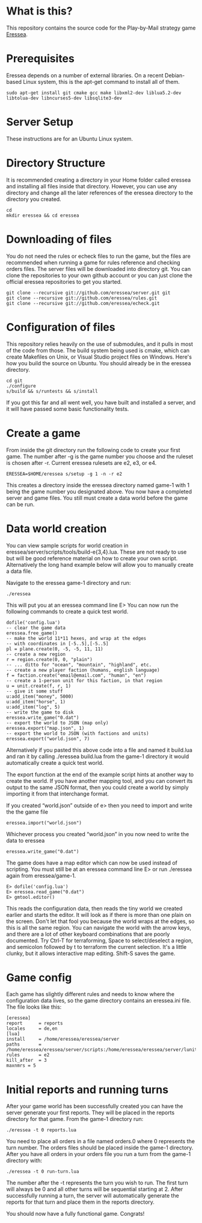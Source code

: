 # What is this?

This repository contains the source code for the Play-by-Mail strategy game [Eressea](http://www.eressea.de/).

# Prerequisites

Eressea depends on a number of external libraries. On a recent Debian-based Linux system, this is the apt-get command to install all of them.

    sudo apt-get install git cmake gcc make libxml2-dev liblua5.2-dev libtolua-dev libncurses5-dev libsqlite3-dev

# Server Setup

These instructions are for an Ubuntu Linux system.

# Directory Structure

It is recommended creating a directory in your Home folder called eressea and installing all files inside that directory. However, you can use any directory and change all the later references of the eressea directory to the directory you created.

	cd
	mkdir eressea && cd eressea

# Downloading of files

You do not need the rules or echeck files to run the game, but the files are recommended when running a game for rules reference and checking orders files. The server files will be downloaded into directory git. You can clone the repositories to your own github account or you can just clone the official eressea repositories to get you started.

	git clone --recursive git://github.com/eressea/server.git git
	git clone --recursive git://github.com/eressea/rules.git
	git clone --recursive git://github.com/eressea/echeck.git

# Configuration of files

This repository relies heavily on the use of submodules, and it pulls in most of the code from those. The build system being used is cmake, which can create Makefiles on Unix, or Visual Studio project files on Windows. Here's how you build the source on Ubuntu. You should already be in the eressea directory.

    cd git
    ./configure
    s/build && s/runtests && s/install

If you got this far and all went well, you have built and installed a server, and it will have passed some basic functionality tests.

# Create a game

From inside the git directory run the following code to create your first game. The number after -g is the game number you choose and the ruleset is chosen after -r. Current eressea rulesets are e2, e3, or e4.

	ERESSEA=$HOME/eressea s/setup -g 1 -n -r e2
	
This creates a directory inside the eressea directory named game-1 with 1 being the game number you designated above. You now have a completed server and game files. You still must create a data world before the game can be run.

# Data world creation

You can view sample scripts for world creation in eressea/server/scripts/tools/build-e{3,4}.lua. These are not ready to use but will be good reference material on how to create your own script. Alternatively the long hand example below will allow you to manually create a data file.
	
Navigate to the eressea game-1 directory and run:

	./eressea
			
This will put you at an eressea command line E>
You can now run the following commands to create a quick test world.

	dofile('config.lua')
	-- clear the game data
	eressea.free_game()
	-- make the world 11*11 hexes, and wrap at the edges
    -- with coordinates in [-5..5],[-5..5]
	pl = plane.create(0, -5, -5, 11, 11)
	-- create a new region
	r = region.create(0, 0, "plain")
	-- ... ditto for "ocean", "mountain", "highland", etc.
	-- create a new player faction (humans, english language)
	f = faction.create("email@email.com", "human", "en")
	-- create a 1-person unit for this faction, in that region
	u = unit.create(f, r, 1)
	-- give it some stuff
	u:add_item("money", 5000)
	u:add_item("horse", 1)
	u:add_item("log", 5)
	-- write the game to disk
	eressea.write_game("0.dat")
	-- export the world to JSON (map only)
	eressea.export("map.json", 1)
	-- export the world to JSON (with factions and units)
	eressea.export("world.json", 7)
	
Alternatively if you pasted this above code into a file and named it build.lua and ran it by calling ./eressea build.lua from the game-1 directory it would automatically create a quick test world.

The export function at the end of the example script hints at another way to create the world. If you have another mapping tool, and you can convert its output to the same JSON format, then you could create a world by simply importing it from that interchange format.

If you created “world.json” outside of e> then you need to import and write the the game file

    eressea.import("world.json")
	
Whichever process you created “world.json” in you now need to write the data to eressea

    eressea.write_game("0.dat")

The game does have a map editor which can now be used instead of scripting. You must still be at an eressea command line E> or run ./eressea again from eressea/game-1.

	E> dofile('config.lua')
	E> eressea.read_game("0.dat")
	E> gmtool.editor()

This reads the configuration data, then reads the tiny world we created earlier and starts the editor. It will look as if there is more than one plain on the screen. Don't let that fool you because the world wraps at the edges, so this is all the same region. You can navigate the world with the arrow keys, and there are a lot of other keyboard combinations that are poorly documented. Try Ctrl-T for terraforming, Space to select/deselect a region, and semicolon followed by t to terraform the current selection. It's a little clunky, but it allows interactive map editing. Shift-S saves the game.

# Game config

Each game has slightly different rules and needs to know where the configuration data lives, so the game directory contains an eressea.ini file. The file looks like this:

	[eressea]
	report		= reports
	locales		= de,en
	[lua]
	install		= /home/eressea/eressea/server
	paths		= /home/eressea/eressea/server/scripts:/home/eressea/eressea/server/lunit
	rules		= e2
	kill_after	= 3
	maxnmrs	= 5

# Initial reports and running turns

After your game world has been successfully created you can have the server generate your first reports. They will be placed in the reports directory for that game. From the game-1 directory run:

	./eressea -t 0 reports.lua
	
You need to place all orders in a file named orders.0 where 0 represents the turn number. The orders files should be placed inside the game-1 directory. After you have all orders in your orders file you run a turn from the game-1 directory with:

	./eressea -t 0 run-turn.lua
	
The number after the -t represents the turn you wish to run. The first turn will always be 0 and all other turns will be sequential starting at 2. After successfully running a turn, the server will automatically generate the reports for that turn and place them in the reports directory.

You should now have a fully functional game. Congrats!